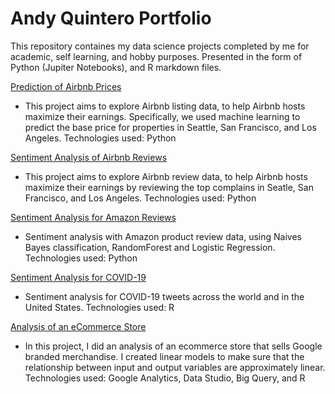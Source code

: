 # Andy Quintero Portfolio

This repository containes my data science projects completed by me for academic, self learning, and hobby purposes. Presented in the form of Python (Jupiter Notebooks), and R markdown files.


[Prediction of Airbnb Prices](https://github.com/quinteandy/portfolio/blob/main/Airbnb_Capstone.ipynb)   
 - This project aims to explore Airbnb listing data, to help Airbnb hosts maximize their earnings. Specifically, we used machine learning to predict the base price for properties in Seattle, San Francisco, and Los Angeles. Technologies used: Python

[Sentiment Analysis of Airbnb Reviews](https://github.com/quinteandy/portfolio/blob/main/Airbnb_Reviews.ipynb)
 - This project aims to explore Airbnb review data, to help Airbnb hosts maximize their earnings by reviewing the top complains in Seatle, San Francisco, and Los Angeles. Technologies used: Python

[Sentiment Analysis for Amazon Reviews](https://github.com/quinteandy/portfolio/blob/main/Amazon_Consumer_Reviews.ipynb)
- Sentiment analysis with Amazon product review data, using Naives Bayes classification, RandomForest and Logistic Regression. Technologies used: Python

[Sentiment Analysis for COVID-19](https://github.com/quinteandy/portfolio/blob/main/covid_tweets.Rmd)
- Sentiment analysis for COVID-19 tweets across the world and in the United States. Technologies used: R

[Analysis of an eCommerce Store ](https://github.com/quinteandy/portfolio/blob/main/GA%20Using%20R.Rmd)
- In this project, I did an analysis of an ecommerce store that sells Google branded merchandise. I created linear models to make sure that the relationship between input and output variables are approximately linear. Technologies used: Google Analytics, Data Studio, Big Query, and R

